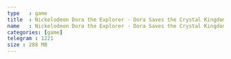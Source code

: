 ```yaml
---
type   : game
title  : Nickelodeon Dora the Explorer - Dora Saves the Crystal Kingdom
name   : Nickelodeon Dora the Explorer - Dora Saves the Crystal Kingdom
categories: [game]
telegram : 1221
size : 288 MB
---
```



